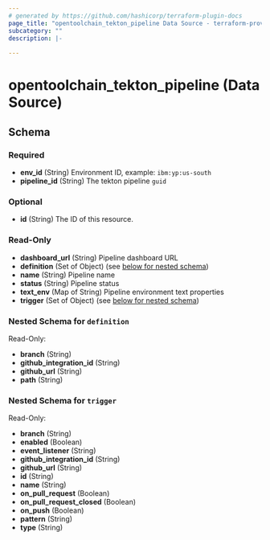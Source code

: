 ```yaml
---
# generated by https://github.com/hashicorp/terraform-plugin-docs
page_title: "opentoolchain_tekton_pipeline Data Source - terraform-provider-opentoolchain"
subcategory: ""
description: |-
  
---
```


# opentoolchain_tekton_pipeline (Data Source)





<!-- schema generated by tfplugindocs -->
## Schema

### Required

- **env_id** (String) Environment ID, example: `ibm:yp:us-south`
- **pipeline_id** (String) The tekton pipeline `guid`

### Optional

- **id** (String) The ID of this resource.

### Read-Only

- **dashboard_url** (String) Pipeline dashboard URL
- **definition** (Set of Object) (see [below for nested schema](#nestedatt--definition))
- **name** (String) Pipeline name
- **status** (String) Pipeline status
- **text_env** (Map of String) Pipeline environment text properties
- **trigger** (Set of Object) (see [below for nested schema](#nestedatt--trigger))

<a id="nestedatt--definition"></a>
### Nested Schema for `definition`

Read-Only:

- **branch** (String)
- **github_integration_id** (String)
- **github_url** (String)
- **path** (String)


<a id="nestedatt--trigger"></a>
### Nested Schema for `trigger`

Read-Only:

- **branch** (String)
- **enabled** (Boolean)
- **event_listener** (String)
- **github_integration_id** (String)
- **github_url** (String)
- **id** (String)
- **name** (String)
- **on_pull_request** (Boolean)
- **on_pull_request_closed** (Boolean)
- **on_push** (Boolean)
- **pattern** (String)
- **type** (String)


